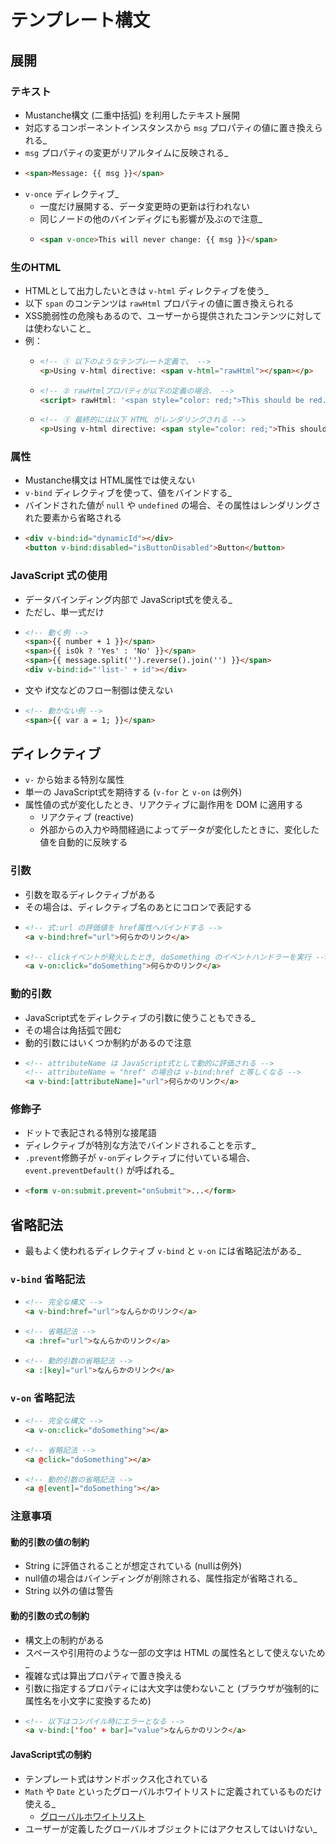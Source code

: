 # テンプレート構文


## 展開
### テキスト
  * Mustanche構文 (二重中括弧) を利用したテキスト展開
  * 対応するコンポーネントインスタンスから `msg` プロパティの値に置き換えられる_
  * `msg` プロパティの変更がリアルタイムに反映される_
  * ```html
    <span>Message: {{ msg }}</span>
    ```
  * `v-once` ディレクティブ_
    * 一度だけ展開する、データ変更時の更新は行われない
    * 同じノードの他のバインディグにも影響が及ぶので注意_
    * ```html
      <span v-once>This will never change: {{ msg }}</span>
      ```

### 生のHTML
  * HTMLとして出力したいときは `v-html` ディレクティブを使う_
  * 以下 `span` のコンテンツは `rawHtml` プロパティの値に置き換えられる
  * XSS脆弱性の危険もあるので、ユーザーから提供されたコンテンツに対しては使わないこと_
  * 例：
    * ```html
      <!-- ① 以下のようなテンプレート定義で、 -->
      <p>Using v-html directive: <span v-html="rawHtml"></span></p>
      ```
    * ```html
      <!-- ② rawHtmlプロパティが以下の定義の場合、 -->
      <script> rawHtml: '<span style="color: red;">This should be red.</span>'</script>
      ```
    * ```html
      <!-- ③ 最終的には以下 HTML がレンダリングされる -->
      <p>Using v-html directive: <span style="color: red;">This should be red.</span></p>
      ```

### 属性
  * Mustanche構文は HTML属性では使えない
  * `v-bind` ディレクティブを使って、値をバインドする_
  * バインドされた値が `null` や `undefined` の場合、その属性はレンダリングされた要素から省略される
  * ```html
    <div v-bind:id="dynamicId"></div>
    <button v-bind:disabled="isButtonDisabled">Button</button>
    ```

### JavaScript 式の使用
  * データバインディング内部で JavaScript式を使える_
  * ただし、単一式だけ
  * ```html
    <!-- 動く例 -->
    <span>{{ number + 1 }}</span>
    <span>{{ isOk ? 'Yes' : 'No' }}</span>
    <span>{{ message.split('').reverse().join('') }}</span>
    <div v-bind:id="'list-' + id"></div>
    ```
  * 文や if文などのフロー制御は使えない
  * ```html
    <!-- 動かない例 -->
    <span>{{ var a = 1; }}</span>
    ```


## ディレクティブ
  * `v-` から始まる特別な属性
  * 単一の JavaScript式を期待する (`v-for` と `v-on` は例外)
  * 属性値の式が変化したとき、リアクティブに副作用を DOM に適用する
    * リアクティブ (reactive)
    * 外部からの入力や時間経過によってデータが変化したときに、変化した値を自動的に反映する

### 引数
  * 引数を取るディレクティブがある
  * その場合は、ディレクティブ名のあとにコロンで表記する
  * ```html
    <!-- 式:url の評価値を href属性へバインドする -->
    <a v-bind:href="url">何らかのリンク</a>
    ```
  * ```html
    <!-- clickイベントが発火したとき, doSomething のイベントハンドラーを実行 -->
    <a v-on:click="doSomething">何らかのリンク</a>
    ```

### 動的引数
  * JavaScript式をディレクティブの引数に使うこともできる_
  * その場合は角括弧で囲む
  * 動的引数にはいくつか制約があるので注意
  * ```html
    <!-- attributeName は JavaScript式として動的に評価される -->
    <!-- attributeName = "href" の場合は v-bind:href と等しくなる -->
    <a v-bind:[attributeName]="url">何らかのリンク</a>
    ```

### 修飾子
  * ドットで表記される特別な接尾語
  * ディレクティブが特別な方法でバインドされることを示す_
  * `.prevent`修飾子が `v-on`ディレクティブに付いている場合、`event.preventDefault()` が呼ばれる_
  * ```html
    <form v-on:submit.prevent="onSubmit">...</form>
    ```


## 省略記法
  * 最もよく使われるディレクティブ `v-bind` と `v-on` には省略記法がある_

### `v-bind` 省略記法
  * ```html
    <!-- 完全な構文 -->
    <a v-bind:href="url">なんらかのリンク</a>
    ```
  * ```html
    <!-- 省略記法 -->
    <a :href="url">なんらかのリンク</a>
    ```
  * ```html
    <!-- 動的引数の省略記法 -->
    <a :[key]="url">なんらかのリンク</a>
    ```

### `v-on` 省略記法
  * ```html
    <!-- 完全な構文 -->
    <a v-on:click="doSomething"></a>
    ```
  * ```html
    <!-- 省略記法 -->
    <a @click="doSomething"></a>
    ```
  * ```html
    <!-- 動的引数の省略記法 -->
    <a @[event]="doSomething"></a>
    ```

### 注意事項
#### 動的引数の値の制約
  * String に評価されることが想定されている (nullは例外)
  * null値の場合はバインディングが削除される、属性指定が省略される_
  * String 以外の値は警告

#### 動的引数の式の制約
  * 構文上の制約がある
  * スペースや引用符のような一部の文字は HTML の属性名として使えないため_
  * 複雑な式は算出プロパティで置き換える
  * 引数に指定するプロパティには大文字は使わないこと (ブラウザが強制的に属性名を小文字に変換するため)
  * ```html
    <!-- 以下はコンパイル時にエラーとなる -->
    <a v-bind:['foo' + bar]="value">なんらかのリンク</a>
    ```

#### JavaScript式の制約
  * テンプレート式はサンドボックス化されている
  * `Math` や `Date` といったグローバルホワイトリストに定義されているものだけ使える_
    * [グローバルホワイトリスト](https://github.com/vuejs/core/blob/main/packages/shared/src/globalsWhitelist.ts#L3)
  * ユーザーが定義したグローバルオブジェクトにはアクセスしてはいけない_